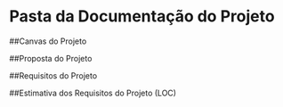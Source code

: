 # Pasta da Documentação do Projeto

##Canvas do Projeto

##Proposta do Projeto

##Requisitos do Projeto

##Estimativa dos Requisitos do Projeto (LOC)
